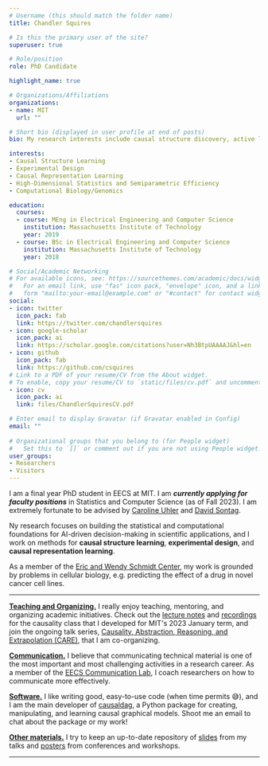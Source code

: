 ```yaml
---
# Username (this should match the folder name)
title: Chandler Squires

# Is this the primary user of the site?
superuser: true

# Role/position
role: PhD Candidate

highlight_name: true

# Organizations/Affiliations
organizations:
- name: MIT 
  url: ""

# Short bio (displayed in user profile at end of posts)
bio: My research interests include causal structure discovery, active learning, and causal representation learning.

interests:
- Causal Structure Learning
- Experimental Design
- Causal Representation Learning
- High-Dimensional Statistics and Semiparametric Efficiency
- Computational Biology/Genomics

education:
  courses:
  - course: MEng in Electrical Engineering and Computer Science 
    institution: Massachusetts Institute of Technology
    year: 2019
  - course: BSc in Electrical Engineering and Computer Science 
    institution: Massachusetts Institute of Technology
    year: 2018

# Social/Academic Networking
# For available icons, see: https://sourcethemes.com/academic/docs/widgets/#icons
#   For an email link, use "fas" icon pack, "envelope" icon, and a link in the
#   form "mailto:your-email@example.com" or "#contact" for contact widget.
social:
- icon: twitter
  icon_pack: fab
  link: https://twitter.com/chandlersquires
- icon: google-scholar
  icon_pack: ai
  link: https://scholar.google.com/citations?user=Nh3BtpUAAAAJ&hl=en 
- icon: github
  icon_pack: fab
  link: https://github.com/csquires 
# Link to a PDF of your resume/CV from the About widget.
# To enable, copy your resume/CV to `static/files/cv.pdf` and uncomment the lines below.  
- icon: cv
  icon_pack: ai
  link: files/ChandlerSquiresCV.pdf

# Enter email to display Gravatar (if Gravatar enabled in Config)
email: ""
  
# Organizational groups that you belong to (for People widget)
#   Set this to `[]` or comment out if you are not using People widget.  
user_groups:
- Researchers
- Visitors
---
```


I am a final year PhD student in EECS at MIT. I am  <b><i>currently applying for faculty positions</i></b> in Statistics and Computer Science (as of Fall 2023).
I am extremely fortunate to be advised by [Caroline Uhler](https://www.carolineuhler.com) and [David Sontag](https://people.csail.mit.edu/dsontag/).

Ny research focuses on building the statistical and computational foundations for AI-driven decision-making in scientific applications, and I work on methods for <b>causal structure learning</b>, <b>experimental design</b>, and <b>causal representation learning</b>.

As a member of the [Eric and Wendy Schmidt Center](https://www.ericandwendyschmidtcenter.org), my work is grounded by problems in cellular biology, e.g. predicting the effect of a drug in novel cancer cell lines.

---
<u><b>Teaching and Organizing.</b></u> 
I really enjoy teaching, mentoring, and organizing academic initiatives.
Check out the [lecture notes](https://github.com/csquires/6.S091-causality) and [recordings](https://www.youtube.com/playlist?list=PLiyH4sDpByicWHWv-xaI4gRbxrpFv2-FA) for the causality class that I developed for MIT's 2023 January term, and join the ongoing talk series, [Causality, Abstraction, Reasoning, and Extrapolation (CARE)](https://portal.valencelabs.com/care), that I am co-organizing. 

<u><b>Communication.</b></u> I believe that communicating technical material is one of the most important and most challenging activities in a research career.
As a member of the [EECS Communication Lab](https://mitcommlab.mit.edu/eecs/), I coach researchers on how to communicate more effectively.

<u><b>Software.</b></u> I like writing good, easy-to-use code (when time permits &#128517;), and I am the main developer of [causaldag](https://github.com/uhlerlab/causaldag), a Python package for creating, manipulating, and learning causal graphical models.
Shoot me an email to chat about the package or my work!

<u><b>Other materials.</b></u> I try to keep an up-to-date repository of [slides](https://github.com/csquires/chandler-squires-talks/blob/main/README.md) from my talks and [posters](https://github.com/csquires/chandler-squires-posters) from conferences and workshops.

---